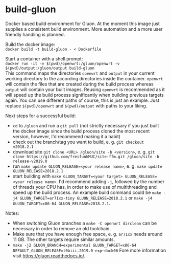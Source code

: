 # build-gluon
Docker based build environment for Gluon. At the moment this image just supplies a consistent build environment. More automation and a more user friendly handling is planned.

Build the docker image:  
`docker build -t build-gluon - < Dockerfile`

Start a container with a shell prompt:  
`docker run -it -v $(pwd)/openwrt:/gluon/openwrt -v $(pwd)/output:/gluon/output build-gluon`  
This command maps the directories `openwrt` and `output` in your current working directory to the according directories inside the container. `openwrt` will contain the files that are created during the build process whereas `output` will contain your built images. Reusing `openwrt` is recommended as it will speed up the build process significantly when building previous targets again. 
You can use different paths of course, this is just an example. Just replace `$(pwd)/openwrt` and `$(pwd)/output` with paths to your liking.

Next steps for a successful build:
* `cd` to `/gluon` and run a `git pull` (not strictly necessary if you just built the docker image since the build process cloned the most recent version, however, I'd recommend making it a habit)
* check out the branch/tag you want to build, e. g. `git checkout v2018.2.1`
* download site `git clone <URL> /gluon/site -b <version>`, e. g. `git clone https://github.com/freifunkMUC/site-ffm.git /gluon/site -b release-v2019.0`
* run `make update GLUON_RELEASE=<your release name>`, e. g. `make update GLUON_RELEASE=2018.2.1`
* start building with `make GLUON_TARGET=<your target> GLUON_RELEASE=<your release name>`. I'd recommend adding `-j`, followed by the number of threads your CPU has, in order to make use of multithreading and speed up the build process. An example build command could be `make -j4 GLUON_TARGET=ar71xx-tiny GLUON_RELEASE=2018.2.1` or `make -j4 GLUON_TARGET=x86-64 GLUON_RELEASE=2018.2.1`.

Notes:  
* When switching Gluon branches a `make -C openwrt dirclean` can be necessary in order to remove an old toolchain.
* Make sure that you have enough free space, e. g. `ar71xx` needs around 11 GB. The other targets require similar amounts.
* `make -j2 GLUON_BRANCH=experimental GLUON_TARGET=x86-64 DEFAULT_GLUON_RELEASE=t0biii.2019.0-exp~dock06`
Fore more information visit https://gluon.readthedocs.io/.
